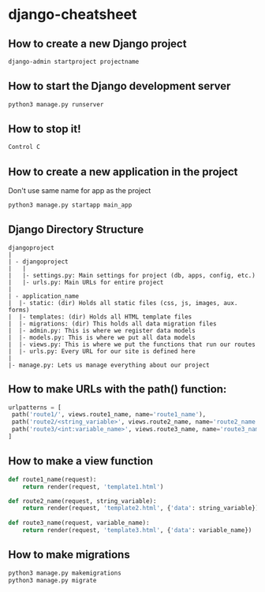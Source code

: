 # django-cheatsheet

## How to create a new Django project
```bash
django-admin startproject projectname
```

## How to start the Django development server
```bash
python3 manage.py runserver
```

## How to stop it!
```bash
Control C
```

## How to create a new application in the project
Don't use same name for app as the project
```bash
python3 manage.py startapp main_app
```

## Django Directory Structure
```
djangoproject
|
| - djangoproject
|   |
|   |- settings.py: Main settings for project (db, apps, config, etc.)
|   |- urls.py: Main URLs for entire project
|
| - application_name
|  |- static: (dir) Holds all static files (css, js, images, aux. forms)
|  |- templates: (dir) Holds all HTML template files
|  |- migrations: (dir) This holds all data migration files
|  |- admin.py: This is where we register data models
|  |- models.py: This is where we put all data models
|  |- views.py: This is where we put the functions that run our routes
|  |- urls.py: Every URL for our site is defined here
|
|- manage.py: Lets us manage everything about our project
```

## How to make URLs with the path() function:
```python
urlpatterns = [
 path('route1/', views.route1_name, name='route1_name'),
 path('route2/<string_variable>', views.route2_name, name='route2_name'),
 path('route3/<int:variable_name>', views.route3_name, name='route3_name'),
]
```

## How to make a view function
```python
def route1_name(request):
    return render(request, 'template1.html')

def route2_name(request, string_variable):
    return render(request, 'template2.html', {'data': string_variable})
    
def route3_name(request, variable_name):
    return render(request, 'template3.html', {'data': variable_name})
```

## How to make migrations
```python
python3 manage.py makemigrations
python3 manage.py migrate
```
